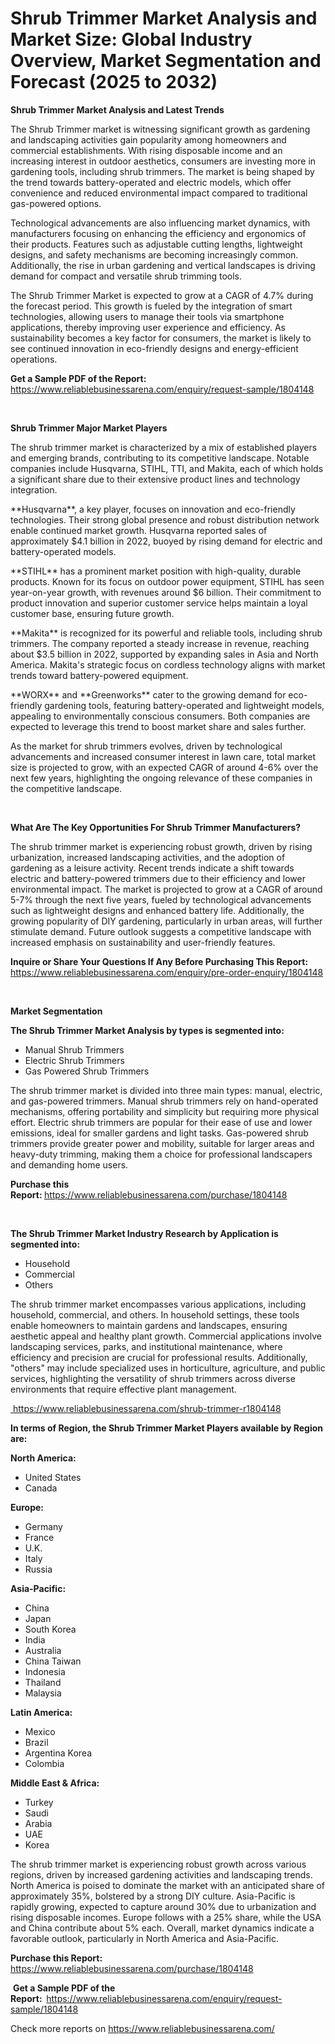 <p><h1>Shrub Trimmer Market Analysis and Market Size: Global Industry Overview, Market Segmentation and Forecast (2025 to 2032)</h1></p><p><strong>Shrub Trimmer Market Analysis and Latest Trends</strong></p>
<p><p>The Shrub Trimmer market is witnessing significant growth as gardening and landscaping activities gain popularity among homeowners and commercial establishments. With rising disposable income and an increasing interest in outdoor aesthetics, consumers are investing more in gardening tools, including shrub trimmers. The market is being shaped by the trend towards battery-operated and electric models, which offer convenience and reduced environmental impact compared to traditional gas-powered options.</p><p>Technological advancements are also influencing market dynamics, with manufacturers focusing on enhancing the efficiency and ergonomics of their products. Features such as adjustable cutting lengths, lightweight designs, and safety mechanisms are becoming increasingly common. Additionally, the rise in urban gardening and vertical landscapes is driving demand for compact and versatile shrub trimming tools.</p><p>The Shrub Trimmer Market is expected to grow at a CAGR of 4.7% during the forecast period. This growth is fueled by the integration of smart technologies, allowing users to manage their tools via smartphone applications, thereby improving user experience and efficiency. As sustainability becomes a key factor for consumers, the market is likely to see continued innovation in eco-friendly designs and energy-efficient operations.</p></p>
<p><strong>Get a Sample PDF of the Report:&nbsp;</strong> <a href="https://www.reliablebusinessarena.com/enquiry/request-sample/1804148?utm_campaign=1871&utm_medium=2&utm_source=Github&utm_content=ia&utm_term=19022025&utm_id=shrub-trimmer">https://www.reliablebusinessarena.com/enquiry/request-sample/1804148</a></p>
<p>&nbsp;</p>
<p><strong>Shrub Trimmer Major Market Players</strong></p>
<p><p>The shrub trimmer market is characterized by a mix of established players and emerging brands, contributing to its competitive landscape. Notable companies include Husqvarna, STIHL, TTI, and Makita, each of which holds a significant share due to their extensive product lines and technology integration.</p><p>**Husqvarna**, a key player, focuses on innovation and eco-friendly technologies. Their strong global presence and robust distribution network enable continued market growth. Husqvarna reported sales of approximately $4.1 billion in 2022, buoyed by rising demand for electric and battery-operated models.</p><p>**STIHL** has a prominent market position with high-quality, durable products. Known for its focus on outdoor power equipment, STIHL has seen year-on-year growth, with revenues around $6 billion. Their commitment to product innovation and superior customer service helps maintain a loyal customer base, ensuring future growth.</p><p>**Makita** is recognized for its powerful and reliable tools, including shrub trimmers. The company reported a steady increase in revenue, reaching about $3.5 billion in 2022, supported by expanding sales in Asia and North America. Makita's strategic focus on cordless technology aligns with market trends toward battery-powered equipment.</p><p>**WORX** and **Greenworks** cater to the growing demand for eco-friendly gardening tools, featuring battery-operated and lightweight models, appealing to environmentally conscious consumers. Both companies are expected to leverage this trend to boost market share and sales further.</p><p>As the market for shrub trimmers evolves, driven by technological advancements and increased consumer interest in lawn care, total market size is projected to grow, with an expected CAGR of around 4-6% over the next few years, highlighting the ongoing relevance of these companies in the competitive landscape.</p></p>
<p>&nbsp;</p>
<p><strong>What Are The Key Opportunities For Shrub Trimmer Manufacturers?</strong></p>
<p><p>The shrub trimmer market is experiencing robust growth, driven by rising urbanization, increased landscaping activities, and the adoption of gardening as a leisure activity. Recent trends indicate a shift towards electric and battery-powered trimmers due to their efficiency and lower environmental impact. The market is projected to grow at a CAGR of around 5-7% through the next five years, fueled by technological advancements such as lightweight designs and enhanced battery life. Additionally, the growing popularity of DIY gardening, particularly in urban areas, will further stimulate demand. Future outlook suggests a competitive landscape with increased emphasis on sustainability and user-friendly features.</p></p>
<p><strong>Inquire or Share Your Questions If Any Before Purchasing This Report:</strong> <a href="https://www.reliablebusinessarena.com/enquiry/pre-order-enquiry/1804148?utm_campaign=1871&utm_medium=2&utm_source=Github&utm_content=ia&utm_term=19022025&utm_id=shrub-trimmer">https://www.reliablebusinessarena.com/enquiry/pre-order-enquiry/1804148</a></p>
<p>&nbsp;</p>
<p><strong>Market Segmentation</strong></p>
<p><strong>The Shrub Trimmer Market Analysis by types is segmented into:</strong></p>
<p><ul><li>Manual Shrub Trimmers</li><li>Electric Shrub Trimmers</li><li>Gas Powered Shrub Trimmers</li></ul></p>
<p><p>The shrub trimmer market is divided into three main types: manual, electric, and gas-powered trimmers. Manual shrub trimmers rely on hand-operated mechanisms, offering portability and simplicity but requiring more physical effort. Electric shrub trimmers are popular for their ease of use and lower emissions, ideal for smaller gardens and light tasks. Gas-powered shrub trimmers provide greater power and mobility, suitable for larger areas and heavy-duty trimming, making them a choice for professional landscapers and demanding home users.</p></p>
<p><strong>Purchase this Report:&nbsp;</strong><a href="https://www.reliablebusinessarena.com/purchase/1804148?utm_campaign=1871&utm_medium=2&utm_source=Github&utm_content=ia&utm_term=19022025&utm_id=shrub-trimmer">https://www.reliablebusinessarena.com/purchase/1804148</a></p>
<p>&nbsp;</p>
<p><strong>The Shrub Trimmer Market Industry Research by Application is segmented into:</strong></p>
<p><ul><li>Household</li><li>Commercial</li><li>Others</li></ul></p>
<p><p>The shrub trimmer market encompasses various applications, including household, commercial, and others. In household settings, these tools enable homeowners to maintain gardens and landscapes, ensuring aesthetic appeal and healthy plant growth. Commercial applications involve landscaping services, parks, and institutional maintenance, where efficiency and precision are crucial for professional results. Additionally, "others" may include specialized uses in horticulture, agriculture, and public services, highlighting the versatility of shrub trimmers across diverse environments that require effective plant management.</p></p>
<p><a href="https://www.reliablebusinessarena.com/shrub-trimmer-r1804148?utm_campaign=1871&utm_medium=2&utm_source=Github&utm_content=ia&utm_term=19022025&utm_id=shrub-trimmer">&nbsp;https://www.reliablebusinessarena.com/shrub-trimmer-r1804148</a></p>
<p><strong>In terms of Region, the Shrub Trimmer Market Players available by Region are:</strong></p>
<p>
    <p> <strong> North America: </strong>
        <ul>
            <li>United States</li>
            <li>Canada</li>
        </ul>
        </p> 
    <p> <strong> Europe: </strong>
        <ul>
            <li>Germany</li>
            <li>France</li>
            <li>U.K.</li>
            <li>Italy</li>
            <li>Russia</li>
        </ul>
        </p> 
    <p> <strong> Asia-Pacific: </strong>
        <ul>
            <li>China</li>
            <li>Japan</li>
            <li>South Korea</li>
            <li>India</li>
            <li>Australia</li>
            <li>China Taiwan</li>
            <li>Indonesia</li>
            <li>Thailand</li>
            <li>Malaysia</li>
        </ul>
        </p> 
    <p> <strong> Latin America: </strong>
        <ul>
            <li>Mexico</li>
            <li>Brazil</li>
            <li>Argentina Korea</li>
            <li>Colombia</li>
        </ul>
        </p> 
    <p> <strong> Middle East & Africa: </strong>
        <ul>
            <li>Turkey</li>
            <li>Saudi</li>
            <li>Arabia</li>
            <li>UAE</li>
            <li>Korea</li>
        </ul>
    </p>
    </p>
<p><p>The shrub trimmer market is experiencing robust growth across various regions, driven by increased gardening activities and landscaping trends. North America is poised to dominate the market with an anticipated share of approximately 35%, bolstered by a strong DIY culture. Asia-Pacific is rapidly growing, expected to capture around 30% due to urbanization and rising disposable incomes. Europe follows with a 25% share, while the USA and China contribute about 5% each. Overall, market dynamics indicate a favorable outlook, particularly in North America and Asia-Pacific.</p></p>
<p><strong>Purchase this Report: </strong><a href="https://www.reliablebusinessarena.com/purchase/1804148?utm_campaign=1871&utm_medium=2&utm_source=Github&utm_content=ia&utm_term=19022025&utm_id=shrub-trimmer">https://www.reliablebusinessarena.com/purchase/1804148</a></p>
<p>&nbsp;<strong>Get a Sample PDF of the Report:&nbsp;&nbsp;</strong><a href="https://www.reliablebusinessarena.com/enquiry/request-sample/1804148?utm_campaign=1871&utm_medium=2&utm_source=Github&utm_content=ia&utm_term=19022025&utm_id=shrub-trimmer">https://www.reliablebusinessarena.com/enquiry/request-sample/1804148</a></p>
<p><strong></strong></p>
<p>Check more reports on <a href="https://www.reliablebusinessarena.com/?utm_campaign=1871&utm_medium=2&utm_source=Github&utm_content=ia&utm_term=19022025&utm_id=shrub-trimmer">https://www.reliablebusinessarena.com/</a></p>